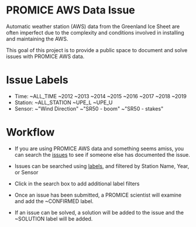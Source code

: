 # PROMICE AWS Data Issue

Automatic weather station (AWS) data from the Greenland Ice Sheet are often imperfect due to the complexity and conditions involved in installing and maintaining the AWS.

This goal of this project is to provide a public space to document and solve issues with PROMICE AWS data.

# Issue Labels

+ Time: ~ALL_TIME ~2012 ~2013 ~2014 ~2015 ~2016 ~2017 ~2018 ~2019
+ Station: ~ALL_STATION ~UPE_L ~UPE_U 
+ Sensor: ~"Wind Direction" ~"SR50 - boom" ~"SR50 - stakes"


# Workflow

+  If you are using PROMICE AWS data and something seems amiss, you can search the [issues](https://gitlab.com/mankoff/PROMICE-AWS-data-issues/issues) to see if someone else has documented the issue.
  + Issues can be searched using [labels](https://gitlab.com/mankoff/PROMICE-AWS-data-issues/labels), and filtered by Station Name, Year, or Sensor
  + Click in the search box to add additional label filters
  
+ Once an issue has been submitted, a PROMICE scientist will examine and add the ~CONFIRMED label.

+ If an issue can be solved, a solution will be added to the issue and the ~SOLUTION label will be added.
